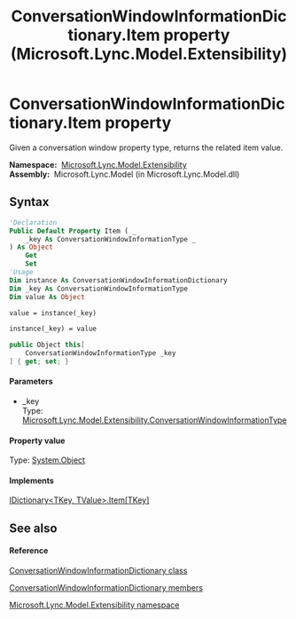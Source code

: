 ﻿---
title: ConversationWindowInformationDictionary.Item property  (Microsoft.Lync.Model.Extensibility)
TOCTitle: 'Item property '
ms:assetid: P:Microsoft.Lync.Model.Extensibility.ConversationWindowInformationDictionary.Item(Microsoft.Lync.Model.Extensibility.ConversationWindowInformationType)_DI_3_UC_OCS14MrefLyncWPF
ms:mtpsurl: https://msdn.microsoft.com/en-us/library/microsoft.lync.model.extensibility.conversationwindowinformationdictionary.item(v=office.15)
ms:contentKeyID: 48598526
ms.date: 07/28/2014
mtps_version: v=office.15
f1_keywords:
- Microsoft.Lync.Model.Extensibility.ConversationWindowInformationDictionary.Item
dev_langs:
- CSharp
- JScript
- VB
- other
---

# ConversationWindowInformationDictionary.Item property

Given a conversation window property type, returns the related item value.

**Namespace:**  [Microsoft.Lync.Model.Extensibility](microsoft-lync-model-extensibility-namespace_2.md)  
**Assembly:**  Microsoft.Lync.Model (in Microsoft.Lync.Model.dll)

## Syntax

``` vb
'Declaration
Public Default Property Item ( _
    _key As ConversationWindowInformationType _
) As Object
    Get
    Set
'Usage
Dim instance As ConversationWindowInformationDictionary
Dim _key As ConversationWindowInformationType
Dim value As Object

value = instance(_key)

instance(_key) = value
```

``` csharp
public Object this[
    ConversationWindowInformationType _key
] { get; set; }
```

#### Parameters

  - \_key  
    Type: [Microsoft.Lync.Model.Extensibility.ConversationWindowInformationType](conversationwindowinformationtype-enumeration-microsoft-lync-model-extensibility_2.md)  

#### Property value

Type: [System.Object](http://msdn2.microsoft.com/en-us/library/e5kfa45b)  

#### Implements

[IDictionary\<TKey, TValue\>.Item\[TKey\]](http://msdn2.microsoft.com/en-us/library/zyxt2e2h)  

## See also

#### Reference

[ConversationWindowInformationDictionary class](conversationwindowinformationdictionary-class-microsoft-lync-model-extensibility_2.md)

[ConversationWindowInformationDictionary members](conversationwindowinformationdictionary-members-microsoft-lync-model-extensibility_2.md)

[Microsoft.Lync.Model.Extensibility namespace](microsoft-lync-model-extensibility-namespace_2.md)


